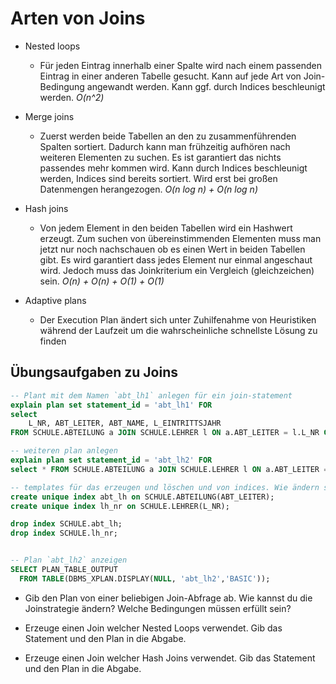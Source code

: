 # Arten von Joins

- Nested loops
    - Für jeden Eintrag innerhalb einer Spalte wird nach einem  passenden Eintrag in einer anderen Tabelle gesucht. Kann auf jede Art von Join-Bedingung angewandt werden.  Kann ggf. durch Indices beschleunigt werden. *O(n^2)*

- Merge joins
    - Zuerst werden beide Tabellen an den zu zusammenführenden Spalten sortiert. Dadurch kann man frühzeitig aufhören nach weiteren Elementen zu suchen. Es ist garantiert das nichts passendes mehr kommen wird. Kann durch Indices beschleunigt werden, Indices sind bereits sortiert. Wird erst bei großen Datenmengen herangezogen. *O(n log n) + O(n log n)*

- Hash joins
    - Von jedem Element in den beiden Tabellen wird ein Hashwert erzeugt. Zum suchen von übereinstimmenden Elementen muss man jetzt nur noch nachschauen ob es einen Wert in beiden Tabellen gibt. Es wird garantiert dass jedes Element nur einmal angeschaut wird. Jedoch muss das Joinkriterium ein Vergleich (gleichzeichen) sein.   *O(n) + O(n) + O(1) + O(1)*

- Adaptive plans
    - Der Execution Plan ändert sich unter Zuhilfenahme von Heuristiken während der Laufzeit um die wahrscheinliche schnellste Lösung zu finden


## Übungsaufgaben zu Joins


```sql
-- Plant mit dem Namen `abt_lh1` anlegen für ein join-statement
explain plan set statement_id = 'abt_lh1' FOR
select
    L_NR, ABT_LEITER, ABT_NAME, L_EINTRITTSJAHR
FROM SCHULE.ABTEILUNG a JOIN SCHULE.LEHRER l ON a.ABT_LEITER = l.L_NR GROUP BY L_NR, ABT_LEITER, ABT_NAME, L_EINTRITTSJAHR;

-- weiteren plan anlegen
explain plan set statement_id = 'abt_lh2' FOR
select * FROM SCHULE.ABTEILUNG a JOIN SCHULE.LEHRER l ON a.ABT_LEITER = l.L_NR;

-- templates für das erzeugen und löschen und von indices. Wie ändern sich die Pläne wenn ein Index existiert?
create unique index abt_lh on SCHULE.ABTEILUNG(ABT_LEITER);
create unique index lh_nr on SCHULE.LEHRER(L_NR);

drop index SCHULE.abt_lh;
drop index SCHULE.lh_nr;


-- Plan `abt_lh2` anzeigen
SELECT PLAN_TABLE_OUTPUT
  FROM TABLE(DBMS_XPLAN.DISPLAY(NULL, 'abt_lh2','BASIC'));

```

- Gib den Plan von einer beliebigen Join-Abfrage ab. Wie kannst du die Joinstrategie ändern? Welche Bedingungen müssen erfüllt sein?

- Erzeuge einen Join welcher Nested Loops verwendet. Gib das Statement und den Plan in die Abgabe.



- Erzeuge einen Join welcher Hash Joins verwendet. Gib das Statement und den Plan in die Abgabe.


    

<!-- Quelle: https://yewtu.be/watch?v=pJWCwfv983Q -->